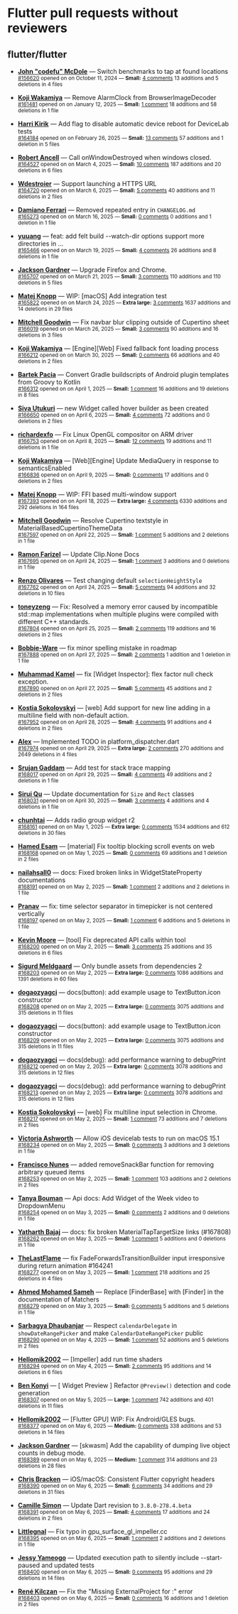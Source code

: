 # Flutter pull requests without reviewers

## flutter/flutter

* **[John "codefu" McDole](https://github.com/jtmcdole)** &mdash; Switch benchmarks to tap at found locations<br />
  <sub>[#156620](https://github.com/flutter/flutter/pull/156620) opened on on October 11, 2024 &mdash; **Small:** [4 comments](https://github.com/flutter/flutter/pull/156620) 13 additions and 5 deletions in 4 files</sub><br />

* **[Koji Wakamiya](https://github.com/koji-1009)** &mdash; Remove AlarmClock from BrowserImageDecoder<br />
  <sub>[#161481](https://github.com/flutter/flutter/pull/161481) opened on on January 12, 2025 &mdash; **Small:** [1 comment](https://github.com/flutter/flutter/pull/161481) 18 additions and 58 deletions in 1 file</sub><br />

* **[Harri Kirik](https://github.com/harri35)** &mdash; Add flag to disable automatic device reboot for DeviceLab tests<br />
  <sub>[#164184](https://github.com/flutter/flutter/pull/164184) opened on on February 26, 2025 &mdash; **Small:** [13 comments](https://github.com/flutter/flutter/pull/164184) 57 additions and 1 deletion in 5 files</sub><br />

* **[Robert Ancell](https://github.com/robert-ancell)** &mdash; Call onWindowDestroyed when windows closed.<br />
  <sub>[#164527](https://github.com/flutter/flutter/pull/164527) opened on on March 4, 2025 &mdash; **Small:** [10 comments](https://github.com/flutter/flutter/pull/164527) 187 additions and 20 deletions in 6 files</sub><br />

* **[Wdestroier](https://github.com/Wdestroier)** &mdash; Support launching a HTTPS URL<br />
  <sub>[#164720](https://github.com/flutter/flutter/pull/164720) opened on on March 6, 2025 &mdash; **Small:** [5 comments](https://github.com/flutter/flutter/pull/164720) 40 additions and 11 deletions in 2 files</sub><br />

* **[Damiano Ferrari](https://github.com/ferraridamiano)** &mdash; Removed repeated entry in `CHANGELOG.md`<br />
  <sub>[#165273](https://github.com/flutter/flutter/pull/165273) opened on on March 16, 2025 &mdash; **Small:** [0 comments](https://github.com/flutter/flutter/pull/165273) 0 additions and 1 deletion in 1 file</sub><br />

* **[yuuang](https://github.com/zhangyuang)** &mdash; feat: add felt build --watch-dir options support more directories in …<br />
  <sub>[#165466](https://github.com/flutter/flutter/pull/165466) opened on on March 19, 2025 &mdash; **Small:** [4 comments](https://github.com/flutter/flutter/pull/165466) 26 additions and 8 deletions in 1 file</sub><br />

* **[Jackson Gardner](https://github.com/eyebrowsoffire)** &mdash; Upgrade Firefox and Chrome.<br />
  <sub>[#165707](https://github.com/flutter/flutter/pull/165707) opened on on March 21, 2025 &mdash; **Small:** [3 comments](https://github.com/flutter/flutter/pull/165707) 110 additions and 110 deletions in 5 files</sub><br />

* **[Matej Knopp](https://github.com/knopp)** &mdash; WIP: [macOS] Add integration test<br />
  <sub>[#165822](https://github.com/flutter/flutter/pull/165822) opened on on March 24, 2025 &mdash; **Extra large:** [3 comments](https://github.com/flutter/flutter/pull/165822) 1637 additions and 14 deletions in 29 files</sub><br />

* **[Mitchell Goodwin](https://github.com/MitchellGoodwin)** &mdash; Fix navbar blur clipping outside of Cupertino sheet<br />
  <sub>[#166019](https://github.com/flutter/flutter/pull/166019) opened on on March 26, 2025 &mdash; **Small:** [3 comments](https://github.com/flutter/flutter/pull/166019) 90 additions and 16 deletions in 3 files</sub><br />

* **[Koji Wakamiya](https://github.com/koji-1009)** &mdash; [Engine][Web] Fixed fallback font loading process<br />
  <sub>[#166212](https://github.com/flutter/flutter/pull/166212) opened on on March 30, 2025 &mdash; **Small:** [0 comments](https://github.com/flutter/flutter/pull/166212) 66 additions and 40 deletions in 2 files</sub><br />

* **[Bartek Pacia](https://github.com/bartekpacia)** &mdash; Convert Gradle buildscripts of Android plugin templates from Groovy to Kotlin<br />
  <sub>[#166312](https://github.com/flutter/flutter/pull/166312) opened on on April 1, 2025 &mdash; **Small:** [1 comment](https://github.com/flutter/flutter/pull/166312) 16 additions and 19 deletions in 8 files</sub><br />

* **[Siva Utukuri](https://github.com/UtukuriSiva)** &mdash; new Widget called hover builder as been created<br />
  <sub>[#166650](https://github.com/flutter/flutter/pull/166650) opened on on April 6, 2025 &mdash; **Small:** [4 comments](https://github.com/flutter/flutter/pull/166650) 72 additions and 0 deletions in 2 files</sub><br />

* **[richardexfo](https://github.com/richardexfo)** &mdash; Fix Linux OpenGL compositor on ARM driver<br />
  <sub>[#166753](https://github.com/flutter/flutter/pull/166753) opened on on April 8, 2025 &mdash; **Small:** [12 comments](https://github.com/flutter/flutter/pull/166753) 19 additions and 11 deletions in 1 file</sub><br />

* **[Koji Wakamiya](https://github.com/koji-1009)** &mdash; [Web][Engine] Update MediaQuery in response to semanticsEnabled<br />
  <sub>[#166836](https://github.com/flutter/flutter/pull/166836) opened on on April 9, 2025 &mdash; **Small:** [0 comments](https://github.com/flutter/flutter/pull/166836) 17 additions and 0 deletions in 2 files</sub><br />

* **[Matej Knopp](https://github.com/knopp)** &mdash; WIP: FFI based multi-window support<br />
  <sub>[#167393](https://github.com/flutter/flutter/pull/167393) opened on on April 18, 2025 &mdash; **Extra large:** [4 comments](https://github.com/flutter/flutter/pull/167393) 6330 additions and 292 deletions in 164 files</sub><br />

* **[Mitchell Goodwin](https://github.com/MitchellGoodwin)** &mdash; Resolve Cupertino textstyle in MaterialBasedCupertinoThemeData<br />
  <sub>[#167597](https://github.com/flutter/flutter/pull/167597) opened on on April 22, 2025 &mdash; **Small:** [1 comment](https://github.com/flutter/flutter/pull/167597) 5 additions and 2 deletions in 1 file</sub><br />

* **[Ramon Farizel](https://github.com/RamonFarizel)** &mdash; Update Clip.None Docs<br />
  <sub>[#167695](https://github.com/flutter/flutter/pull/167695) opened on on April 24, 2025 &mdash; **Small:** [1 comment](https://github.com/flutter/flutter/pull/167695) 3 additions and 0 deletions in 1 file</sub><br />

* **[Renzo Olivares](https://github.com/Renzo-Olivares)** &mdash; Test changing default `selectionHeightStyle`<br />
  <sub>[#167762](https://github.com/flutter/flutter/pull/167762) opened on on April 24, 2025 &mdash; **Small:** [5 comments](https://github.com/flutter/flutter/pull/167762) 94 additions and 32 deletions in 10 files</sub><br />

* **[toneyzeng](https://github.com/toneyzeng)** &mdash; Fix: Resolved a memory error caused by incompatible std::map implementations when multiple plugins were compiled with different C++ standards.<br />
  <sub>[#167804](https://github.com/flutter/flutter/pull/167804) opened on on April 25, 2025 &mdash; **Small:** [2 comments](https://github.com/flutter/flutter/pull/167804) 119 additions and 16 deletions in 2 files</sub><br />

* **[Bobbie-Ware](https://github.com/Bobbie-Ware)** &mdash; fix minor spelling mistake in roadmap<br />
  <sub>[#167888](https://github.com/flutter/flutter/pull/167888) opened on on April 27, 2025 &mdash; **Small:** [2 comments](https://github.com/flutter/flutter/pull/167888) 1 addition and 1 deletion in 1 file</sub><br />

* **[Muhammad Kamel](https://github.com/muhammadkamel)** &mdash; fix [Widget Inspector]: flex factor null check exception.<br />
  <sub>[#167890](https://github.com/flutter/flutter/pull/167890) opened on on April 27, 2025 &mdash; **Small:** [5 comments](https://github.com/flutter/flutter/pull/167890) 45 additions and 2 deletions in 2 files</sub><br />

* **[Kostia Sokolovskyi](https://github.com/ksokolovskyi)** &mdash; [web] Add support for new line adding in a multiline field with non-default action.<br />
  <sub>[#167952](https://github.com/flutter/flutter/pull/167952) opened on on April 28, 2025 &mdash; **Small:** [4 comments](https://github.com/flutter/flutter/pull/167952) 91 additions and 4 deletions in 2 files</sub><br />

* **[Alex](https://github.com/alexio-dev)** &mdash; Implemented TODO in platform_dispatcher.dart<br />
  <sub>[#167974](https://github.com/flutter/flutter/pull/167974) opened on on April 29, 2025 &mdash; **Extra large:** [2 comments](https://github.com/flutter/flutter/pull/167974) 270 additions and 2649 deletions in 4 files</sub><br />

* **[Srujan Gaddam](https://github.com/srujzs)** &mdash; Add test for stack trace mapping<br />
  <sub>[#168017](https://github.com/flutter/flutter/pull/168017) opened on on April 29, 2025 &mdash; **Small:** [4 comments](https://github.com/flutter/flutter/pull/168017) 49 additions and 2 deletions in 1 file</sub><br />

* **[Sirui Qu](https://github.com/stuuupidcat)** &mdash; Update documentation for `Size` and `Rect` classes<br />
  <sub>[#168031](https://github.com/flutter/flutter/pull/168031) opened on on April 30, 2025 &mdash; **Small:** [3 comments](https://github.com/flutter/flutter/pull/168031) 4 additions and 4 deletions in 1 file</sub><br />

* **[chunhtai](https://github.com/chunhtai)** &mdash; Adds radio group widget r2<br />
  <sub>[#168161](https://github.com/flutter/flutter/pull/168161) opened on on May 1, 2025 &mdash; **Extra large:** [0 comments](https://github.com/flutter/flutter/pull/168161) 1534 additions and 612 deletions in 30 files</sub><br />

* **[Hamed Esam](https://github.com/Hamed233)** &mdash; [material] Fix tooltip blocking scroll events on web<br />
  <sub>[#168168](https://github.com/flutter/flutter/pull/168168) opened on on May 1, 2025 &mdash; **Small:** [0 comments](https://github.com/flutter/flutter/pull/168168) 69 additions and 1 deletion in 2 files</sub><br />

* **[nailahsall0](https://github.com/nailahsall0)** &mdash; docs: Fixed broken links in WidgetStateProperty documentations<br />
  <sub>[#168191](https://github.com/flutter/flutter/pull/168191) opened on on May 2, 2025 &mdash; **Small:** [1 comment](https://github.com/flutter/flutter/pull/168191) 2 additions and 2 deletions in 1 file</sub><br />

* **[Pranav](https://github.com/pranavo72bex)** &mdash; fix: time selector separator in timepicker is not centered vertically<br />
  <sub>[#168197](https://github.com/flutter/flutter/pull/168197) opened on on May 2, 2025 &mdash; **Small:** [1 comment](https://github.com/flutter/flutter/pull/168197) 6 additions and 5 deletions in 1 file</sub><br />

* **[Kevin Moore](https://github.com/kevmoo)** &mdash; [tool] Fix deprecated API calls within tool<br />
  <sub>[#168200](https://github.com/flutter/flutter/pull/168200) opened on on May 2, 2025 &mdash; **Small:** [3 comments](https://github.com/flutter/flutter/pull/168200) 25 additions and 35 deletions in 6 files</sub><br />

* **[Sigurd Meldgaard](https://github.com/sigurdm)** &mdash; Only bundle assets from dependencies 2<br />
  <sub>[#168203](https://github.com/flutter/flutter/pull/168203) opened on on May 2, 2025 &mdash; **Extra large:** [0 comments](https://github.com/flutter/flutter/pull/168203) 1086 additions and 1391 deletions in 60 files</sub><br />

* **[dogaozyagci](https://github.com/dogaozyagci)** &mdash; docs(button): add example usage to TextButton.icon constructor<br />
  <sub>[#168208](https://github.com/flutter/flutter/pull/168208) opened on on May 2, 2025 &mdash; **Extra large:** [0 comments](https://github.com/flutter/flutter/pull/168208) 3075 additions and 315 deletions in 11 files</sub><br />

* **[dogaozyagci](https://github.com/dogaozyagci)** &mdash; docs(button): add example usage to TextButton.icon constructor<br />
  <sub>[#168209](https://github.com/flutter/flutter/pull/168209) opened on on May 2, 2025 &mdash; **Extra large:** [0 comments](https://github.com/flutter/flutter/pull/168209) 3075 additions and 315 deletions in 11 files</sub><br />

* **[dogaozyagci](https://github.com/dogaozyagci)** &mdash; docs(debug): add performance warning to debugPrint<br />
  <sub>[#168212](https://github.com/flutter/flutter/pull/168212) opened on on May 2, 2025 &mdash; **Extra large:** [0 comments](https://github.com/flutter/flutter/pull/168212) 3078 additions and 315 deletions in 12 files</sub><br />

* **[dogaozyagci](https://github.com/dogaozyagci)** &mdash; docs(debug): add performance warning to debugPrint<br />
  <sub>[#168213](https://github.com/flutter/flutter/pull/168213) opened on on May 2, 2025 &mdash; **Extra large:** [0 comments](https://github.com/flutter/flutter/pull/168213) 3078 additions and 315 deletions in 12 files</sub><br />

* **[Kostia Sokolovskyi](https://github.com/ksokolovskyi)** &mdash; [web] Fix multiline input selection in Chrome.<br />
  <sub>[#168217](https://github.com/flutter/flutter/pull/168217) opened on on May 2, 2025 &mdash; **Small:** [1 comment](https://github.com/flutter/flutter/pull/168217) 73 additions and 7 deletions in 2 files</sub><br />

* **[Victoria Ashworth](https://github.com/vashworth)** &mdash; Allow iOS devicelab tests to run on macOS 15.1<br />
  <sub>[#168234](https://github.com/flutter/flutter/pull/168234) opened on on May 2, 2025 &mdash; **Small:** [0 comments](https://github.com/flutter/flutter/pull/168234) 3 additions and 3 deletions in 1 file</sub><br />

* **[Francisco Nunes](https://github.com/heisenunes)** &mdash; added removeSnackBar function for removing arbitrary queued items<br />
  <sub>[#168253](https://github.com/flutter/flutter/pull/168253) opened on on May 2, 2025 &mdash; **Small:** [1 comment](https://github.com/flutter/flutter/pull/168253) 103 additions and 2 deletions in 2 files</sub><br />

* **[Tanya Bouman](https://github.com/tanyabouman)** &mdash; Api docs: Add Widget of the Week video to DropdownMenu<br />
  <sub>[#168254](https://github.com/flutter/flutter/pull/168254) opened on on May 3, 2025 &mdash; **Small:** [0 comments](https://github.com/flutter/flutter/pull/168254) 2 additions and 0 deletions in 1 file</sub><br />

* **[Yatharth Bajaj](https://github.com/Yatha04)** &mdash; docs: fix broken MaterialTapTargetSize links (#167808)<br />
  <sub>[#168262](https://github.com/flutter/flutter/pull/168262) opened on on May 3, 2025 &mdash; **Small:** [1 comment](https://github.com/flutter/flutter/pull/168262) 5 additions and 0 deletions in 1 file</sub><br />

* **[TheLastFlame](https://github.com/TheLastFlame)** &mdash; fix FadeForwardsTransitionBuilder input irresponsive during return animation #164241<br />
  <sub>[#168277](https://github.com/flutter/flutter/pull/168277) opened on on May 3, 2025 &mdash; **Small:** [1 comment](https://github.com/flutter/flutter/pull/168277) 218 additions and 25 deletions in 4 files</sub><br />

* **[Ahmed Mohamed Sameh](https://github.com/ahmedsameha1)** &mdash; Replace [FinderBase] with [Finder] in the documentation of Matchers<br />
  <sub>[#168279](https://github.com/flutter/flutter/pull/168279) opened on on May 3, 2025 &mdash; **Small:** [0 comments](https://github.com/flutter/flutter/pull/168279) 5 additions and 5 deletions in 1 file</sub><br />

* **[Sarbagya Dhaubanjar](https://github.com/sarbagyastha)** &mdash; Respect `calendarDelegate` in `showDateRangePicker` and make `CalendarDateRangePicker` public<br />
  <sub>[#168290](https://github.com/flutter/flutter/pull/168290) opened on on May 4, 2025 &mdash; **Small:** [1 comment](https://github.com/flutter/flutter/pull/168290) 52 additions and 5 deletions in 2 files</sub><br />

* **[Hellomik2002](https://github.com/Hellomik2002)** &mdash; [Impeller] add run time shaders<br />
  <sub>[#168294](https://github.com/flutter/flutter/pull/168294) opened on on May 4, 2025 &mdash; **Small:** [2 comments](https://github.com/flutter/flutter/pull/168294) 95 additions and 14 deletions in 6 files</sub><br />

* **[Ben Konyi](https://github.com/bkonyi)** &mdash; [ Widget Preview ] Refactor `@Preview()` detection and code generation<br />
  <sub>[#168307](https://github.com/flutter/flutter/pull/168307) opened on on May 5, 2025 &mdash; **Large:** [1 comment](https://github.com/flutter/flutter/pull/168307) 742 additions and 401 deletions in 11 files</sub><br />

* **[Hellomik2002](https://github.com/Hellomik2002)** &mdash; [Flutter GPU] WIP: Fix Android/GLES bugs.<br />
  <sub>[#168377](https://github.com/flutter/flutter/pull/168377) opened on on May 6, 2025 &mdash; **Medium:** [0 comments](https://github.com/flutter/flutter/pull/168377) 338 additions and 53 deletions in 14 files</sub><br />

* **[Jackson Gardner](https://github.com/eyebrowsoffire)** &mdash; [skwasm] Add the capability of dumping live object counts in debug mode.<br />
  <sub>[#168389](https://github.com/flutter/flutter/pull/168389) opened on on May 6, 2025 &mdash; **Medium:** [1 comment](https://github.com/flutter/flutter/pull/168389) 314 additions and 23 deletions in 28 files</sub><br />

* **[Chris Bracken](https://github.com/cbracken)** &mdash; iOS/macOS: Consistent Flutter copyright headers<br />
  <sub>[#168390](https://github.com/flutter/flutter/pull/168390) opened on on May 6, 2025 &mdash; **Small:** [6 comments](https://github.com/flutter/flutter/pull/168390) 34 additions and 29 deletions in 31 files</sub><br />

* **[Camille Simon](https://github.com/camsim99)** &mdash; Update Dart revision to `3.8.0-278.4.beta`<br />
  <sub>[#168391](https://github.com/flutter/flutter/pull/168391) opened on on May 6, 2025 &mdash; **Small:** [4 comments](https://github.com/flutter/flutter/pull/168391) 17 additions and 24 deletions in 2 files</sub><br />

* **[Littlegnal](https://github.com/littleGnAl)** &mdash; Fix typo in gpu_surface_gl_impeller.cc<br />
  <sub>[#168395](https://github.com/flutter/flutter/pull/168395) opened on on May 6, 2025 &mdash; **Small:** [1 comment](https://github.com/flutter/flutter/pull/168395) 2 additions and 2 deletions in 1 file</sub><br />

* **[Jessy Yameogo](https://github.com/jyameo)** &mdash; Updated execution path to silently include --start-paused and updated tests<br />
  <sub>[#168400](https://github.com/flutter/flutter/pull/168400) opened on on May 6, 2025 &mdash; **Small:** [0 comments](https://github.com/flutter/flutter/pull/168400) 95 additions and 29 deletions in 14 files</sub><br />

* **[René Kilczan](https://github.com/rekire)** &mdash; Fix the "Missing ExternalProject for :" error<br />
  <sub>[#168403](https://github.com/flutter/flutter/pull/168403) opened on on May 6, 2025 &mdash; **Small:** [0 comments](https://github.com/flutter/flutter/pull/168403) 16 additions and 1 deletion in 2 files</sub><br />

